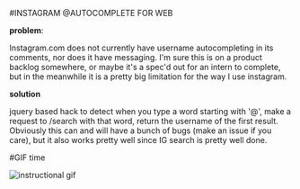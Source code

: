 #INSTAGRAM @AUTOCOMPLETE FOR WEB

**problem**:

Instagram.com does not currently have username autocompleting in its comments, nor does it have messaging. I'm sure this is on a product backlog somewhere, or maybe it's a spec'd out for an intern to complete, but in the meanwhile it is a pretty big limitation for the way I use instagram.

**solution**

jquery based hack to detect when you type a word starting with '@', make a request to /search with that word, return the username of the first result. Obviously this can and will have a bunch of bugs (make an issue if you care), but it also works pretty well since IG search is pretty well done.

#GIF time

![instructional gif](https://github.com/indraneel/instagram-comment-at-reply/raw/master/readme.gif)
